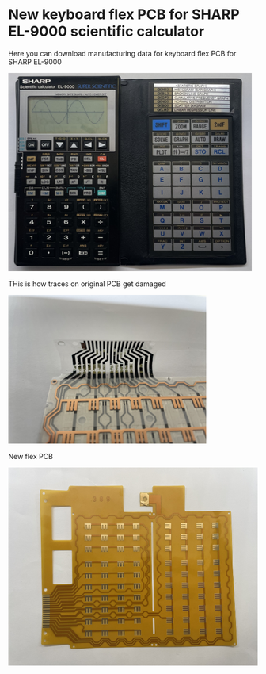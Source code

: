 # New keyboard flex PCB for SHARP EL-9000 scientific calculator

Here you can download manufacturing data for keyboard flex PCB for SHARP EL-9000

<img src="SHARP_EL9000.jpg" height="400" />

THis is how traces on original PCB get damaged

<img src="old_flex.jpg" height="300" />

New flex PCB

<img src="new_flex.jpg" height="400" />